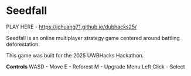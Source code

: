 # Seedfall
PLAY HERE - https://jchuang71.github.io/dubhacks25/

Seedfall is an online multiplayer strategy game centered around battling deforestation.

This game was built for the 2025 UWBHacks Hackathon.

**Controls**
WASD - Move
E - Reforest
M - Upgrade Menu
Left Click - Select
